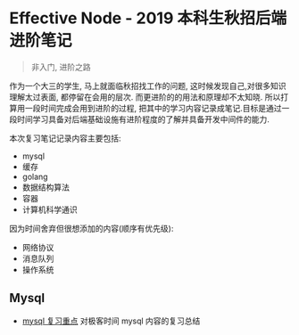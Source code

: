 # Effective Node - 2019 本科生秋招后端进阶笔记

> 非入门, 进阶之路

作为一个大三的学生, 马上就面临秋招找工作的问题, 这时候发现自己,对很多知识理解太过表面, 都停留在会用的层次. 而更进阶的的用法和原理却不太知晓. 所以打算用一段时间完成会用到进阶的过程, 把其中的学习内容记录成笔记.目标是通过一段时间学习具备对后端基础设施有进阶程度的了解并具备开发中间件的能力.

本次复习笔记记录内容主要包括:

- mysql
- 缓存
- golang
- 数据结构算法
- 容器
- 计算机科学通识

因为时间舍弃但很想添加的内容(顺序有优先级):

- 网络协议
- 消息队列
- 操作系统

## Mysql

- [mysql 复习重点](https://github.com/IcyCC/effective_note/blob/master/mysql/mysql%E5%A4%8D%E4%B9%A0%E9%87%8D%E7%82%B9.md) 对极客时间 mysql 内容的复习总结
